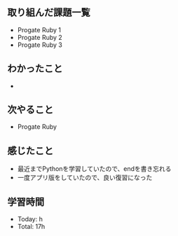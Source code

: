 ## 取り組んだ課題一覧
- Progate Ruby 1
- Progate Ruby 2
- Progate Ruby 3
## わかったこと
- 
## 次やること
- Progate Ruby 
## 感じたこと
- 最近までPythonを学習していたので、endを書き忘れる
- 一度アプリ版をしていたので、良い復習になった
## 学習時間
- Today: h
- Total: 17h
